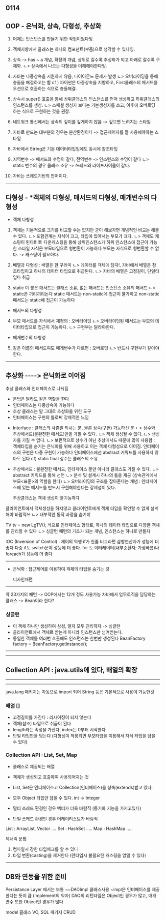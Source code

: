 0114 
----------------------------------------------------------------------
OOP - 은닉화, 상속, 다형성, 추상화
----------------------------------------------------------------------
1. 어제는 인스턴스를 만들기 위한 작업이었다잉. 

2. 객체지향에서 클래스는 하나의 컴포넌트(부품)으로 생각할 수 있다잉.

3. 상속 -> has ~ a 개념, 확장의 개념, 상위로 갈수록 추상화가 되고 아래로 갈수록 구체화.
	ㄴ> 상속에서 나오는 다형성을 이해해야한다잉.

4. 자바는 다중상속을 지원하지 않음, 다이아몬드 문제가 발생
	ㄴ> 오버라이딩을 통해 충돌을 해결하고는 함
	cf ) 파이썬은 다중상속을 지향하고, First클래스의 메서드를 우선으로 호출하는 식으로 충돌해결.

5. 상속시 super() 호출을 통해 상위클래스의 인스턴스를 먼저 생성하고 하위클래스의 인스턴스를 생성.
	ㄴ> 스페셜 생성자 보다는 기본생성자를 쓰고, 이후에 오버로딩 하는 식으로 구현하는 것을 권장.
	
6. 네트워크 통신에서는 상속의 깊이를 깊게하지 않음 -> 깊으면 느려지는 스타일

7. 자바로 만드는 대부분의 경우는 분산환경이다 -> 접근제어자를 잘 사용해야하는 스타일

8. 자바에서 String은 기본 데이터타입임에도 동시에 참조타입 

9. 지역변수 -> 매서드와 수명이 같다, 전역변수 -> 인스턴스와 수명이 같다
	ㄴ> static 변수의 경우 클래스 소유 -> 쓰레드와 라이프사이클이 같다.
	
10. 자바는 쓰레드기반의 언어이다.

------------------------------------------------------------------------
다형성 - *객체의 다형성, 매서드의 다형성, 매개변수의 다형성
------------------------------------------------------------------------
* 객체 다형성
1. 객체는 기본적으로 크기를 비교할 수는 없지만 굳이 해보자면 개념적인 비교는 해볼 수 있다.
	ㄴ> 포함관계는 자식이 크고, 타입에 있어서는 부모가 크다.
	ㄴ> 객체도 캐스팅이 된다!!!!!!!
	다운캐스팅을 통해 상위인스턴스가 하위 인스턴스에 접근이 가능한 스타일
	자식은 부모타입으로 형변환이 가능하다
	부모는 자식으로 형변환할 수 없다. -> 캐스팅이 필요하다.
	
2. 배열과 다형성 : 배열은 한 꾸러미
	ㄴ> 데이터를 객체에 담자!, 자바에서 배열은 참조타입이고 하나의 데이터 타입으로 취급된다.
	ㄴ> 자바의 배열은 고정길이, 단일타입마 취급
	
3. static 이 붙은 매서드는 클래스 소유, 없는 매서드는 인스턴스 소유의 매서드
	ㄴ> static은 끼리끼리논다
	static 매서드는 non-static에 접근이 불가하고
	non-static 매서드는 static에 접근이 가능하다

* 매서드의 다형성	
4. 부모 매서드를 자식에서 재정의 : 오버라이딩
	ㄴ> 오버라이딩된 매서드는 부모의 데이터타입으로 접근이 가능하다.
	ㄴ> 구현부는 달라야한다.

* 매개변수의 다형성	
5. 같은 이름의 매서드여도 매개변수가 다르면 : 오버로딩
	ㄴ> 반드시 구현부가 같아야한다.

-------------------------------------------------------------------------
추상화 ----> 은닉화로 이어짐
-------------------------------------------------------------------------
추상 클래스와 인터페이스로 나눠짐
- 문법은 달라도 같은 역할을 한다
- 인터페이스는 다중상속이 가능하다
- 추상 클래스는 말 그대로 추상화를 위한 도구
- 인터페이스는 구현의 틀로써 강제적인 느낌
 
* Interface : 클래스의 사촌뻘 되시는 분, 물론 상속(구현) 가능하신 분
	ㄴ> 상수와 추상매서드(불완전한 매서드)만을 가질 수 있다.
	ㄴ> 객체 생성될 수 없다.
	ㄴ> 생성자를 가질 수 없다.
	ㄴ> 보편적으로 상수가 아닌 추상매서드 때문에 많이 사용함
	: 객체타입을 숨기는 은닉화를 위해 사용하고 이는 객체 다형성으로 이어짐.
	인터페이스의 구현은 다중 구현이 가능하다
	인터페이스에선 abstract 키워드를 사용하지 않아도 된다
	cf) static final 상수는 클래스의 소유 
	
* 추상매서드 : 불완전한 매서드, 인터페이스 뿐만 아니라 클래스도 가질 수 있다.
	ㄴ> abstract 키워드를 통해 선언
	ㄴ> 분석 및 설계시 하나의 틀을 제공 (상속관계에서 부모<표준>의 역할을 한다)
	ㄴ> 오버라이딩의 구조를 잡아준다는 개념
	: 인터페이스에 있는 메서드를 반드시 구현해야한다는 강제성이 있다.
	
	추상클래스는 객체 생성이 불가능하다


클라이언트에서 객체생성을 하지않고
클라이언트에게 객체 타입을 확인할 수 없게 설계해야 바람직쓰
	ㄴ> 내부적인 동작 과정을 숨겨야

TV tv = new LgTV(); 식으로 인터페이스 형태로, 하나의 데이터 타입으로 다양한 객체를 관리할 수 있다
	ㄴ> 싱글턴 패턴의 기초가 되는 개념, 인스턴스는 하나로 만들자
	
IOC (Inversion of Control) : 제어의 역행
if가 한줄 비교라면 삼항연산자가 성능에 더 좋다
다중 if도 switch문이 성능에 더 좋다.
for 도 이터레이터(내부순환자; 가장빠름)나 foreach가 성능에 더 좋다

-------------------------------------------------------------------------
* 은닉화 : 접근제어를 이용하여 객체의 타입을 숨기는 것

  디자인패턴 
-------------------------------------------------------------------------
약 23가지의 패턴 -> OOP에서는 12개 정도 사용가능
자바에서 업무로직을 담당하는 클래스 -> Bean이라 한다?

### 싱글턴
- 이 객체 하나만 생성하여 삼성, 엘지 모두 관리하자 -> 싱글턴
- 클라이언트에서 객체르 받는게 아니라 인스턴스만 넘겨받는다.
- 동일한 객체를 여러번 호출해도 인스턴스는 한번만 생성된다
  BeanFactory factory = BeanFactory.getInstance();


-------------------------------------------------------------------------
-------------------------------------------------------------------------
## Collection API : java.utils에 있다, 배열의 확장
-------------------------------------------------------------------------
-------------------------------------------------------------------------
java.lang 패키지는 자동으로 import 되어 String 등은 기본적으로 사용이 가능한것

### 배열 []
- 고정길이를 가진다 : 리사이징이 되지 않는다
- 객체(참조) 타입으로 취급이 된다
- length라는 속성을 가진다, index는 0부터 시작한다
- 단일 타입만을 담는다 (다형성이 적용되면 부모타입을 이용해서 자식 타입을 담을 수 있다)

### Collection API : List, Set, Map
- 클래스로 제공되는 배열
- 객체가 생성되고 호출하여 사용되어지는 것
- List, Set은 인터페이스고 Collection(인터페이스)을 상속(extends)받고 있다.
- 모두 Object 타입만 담을 수 있다. int -> Integer

- 멀티 쓰래드 환경인 경우 벡터가 더욱 바람직 (동기화 기능을 가지고있다)
- 단일 쓰래드 환경인 경우 어레이리스트가 바람직

List : ArrayList, Vector ....
Set : HashSet .....
Map : HashMap .....

제너릭 문법
1. 컴파일시 강한 타입체크를 할 수 있다
2. 타입 변환(casting)을 제거한다 (런타임시 불필요한 캐스팅을 없앨 수 있다)

-------------------------------------------------------------------------
DB와 연동을 위한 준비
-------------------------------------------------------------------------
Persistance Layer 에서는 보통 ~~DAOImpl 클래스사용
~Impl은 인터페이스를 제공한다는 뜻이 큼 (Implement의 약자)
DAO의 리턴타입은 Object인 경우가 많고, 매개변수 또한 Object인 경우가 많다

model 클래스 VO, SQL 패키지
CRUD






















	
	
	
	
	
	
	
	
	
	